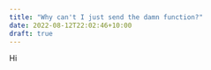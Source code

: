 ```yaml
---
title: "Why can't I just send the damn function?"
date: 2022-08-12T22:02:46+10:00
draft: true
---
```


Hi